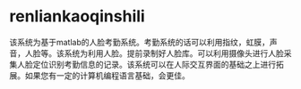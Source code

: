 # renliankaoqinshili
该系统为基于matlab的人脸考勤系统。考勤系统的话可以利用指纹，虹膜，声音，人脸等。该系统为利用人脸。提前录制好人脸库。可以利用摄像头进行人脸采集人脸定位识别考勤信息的记录。该系统可以在人际交互界面的基础之上进行拓展。如果您有一定的计算机编程语言基础，会更佳。
